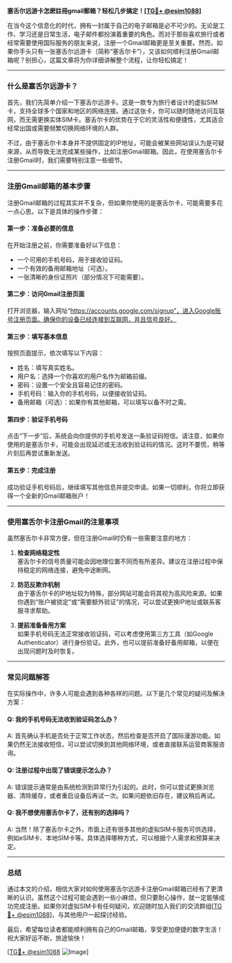**塞舌尔远游卡怎麽註冊gmail郵箱？轻松几步搞定！[[TG💪+ @esim1088](https://t.me/s/esim1088)]**

在当今这个信息化的时代，拥有一封属于自己的电子邮箱是必不可少的。无论是工作、学习还是日常生活，电子邮件都扮演着重要的角色。而对于那些喜欢旅行或者经常需要使用国际服务的朋友来说，注册一个Gmail邮箱更是至关重要。然而，如果你手头只有一张塞舌尔远游卡（简称“塞舌尔卡”），又该如何顺利注册Gmail邮箱呢？别担心，这篇文章将为你详细讲解整个流程，让你轻松搞定！

---

### 什么是塞舌尔远游卡？

首先，我们先简单介绍一下塞舌尔远游卡。这是一款专为旅行者设计的虚拟SIM卡，支持全球多个国家和地区的网络连接。通过这张卡，你可以随时随地访问互联网，而无需更换实体SIM卡。塞舌尔卡的优势在于它的灵活性和便捷性，尤其适合经常出国或需要频繁切换网络环境的人群。

不过，由于塞舌尔卡本身并不提供固定的IP地址，可能会被某些网站误认为是可疑来源，从而导致无法完成某些操作，比如注册Gmail邮箱。因此，在使用塞舌尔卡注册Gmail时，我们需要特别注意一些细节。

---

### 注册Gmail邮箱的基本步骤

注册Gmail邮箱的过程其实并不复杂，但如果你使用的是塞舌尔卡，可能需要多花一点心思。以下是具体的操作步骤：

#### 第一步：准备必要的信息

在开始注册之前，你需要准备好以下信息：
- 一个可用的手机号码，用于接收验证码。
- 一个有效的备用邮箱地址（可选）。
- 一张清晰的身份证照片（部分情况下可能需要）。

#### 第二步：访问Gmail注册页面

打开浏览器，输入网址“https://accounts.google.com/signup”，进入Google账号注册页面。确保你的设备已经连接到互联网，并且信号良好。

#### 第三步：填写基本信息

按照页面提示，依次填写以下内容：
- 姓名：填写真实姓名。
- 用户名：选择一个你喜欢的用户名作为邮箱前缀。
- 密码：设置一个安全且容易记住的密码。
- 手机号码：输入你的手机号码，以便接收验证码。
- 备用邮箱（可选）：如果你有其他邮箱，可以填写以备不时之需。

#### 第四步：验证手机号码

点击“下一步”后，系统会向你提供的手机号发送一条验证码短信。请注意，如果你使用的是塞舌尔卡，可能会出现延迟或无法收到验证码的情况。这时不要慌，稍等片刻后再尝试重新发送。

#### 第五步：完成注册

成功验证手机号码后，继续填写其他信息并提交申请。如果一切顺利，你将立即获得一个全新的Gmail邮箱账户！

---

### 使用塞舌尔卡注册Gmail的注意事项

虽然塞舌尔卡非常方便，但在注册Gmail时仍有一些需要注意的地方：

1. **检查网络稳定性**  
   塞舌尔卡的信号质量可能会因地理位置不同而有所差异。建议在注册过程中保持稳定的网络连接，避免中途断网。

2. **防范反欺诈机制**  
   由于塞舌尔卡的IP地址较为特殊，部分网站可能会将其视为高风险来源。如果你遇到“账户被锁定”或“需要额外验证”的情况，可以尝试更换IP地址或联系客服寻求帮助。

3. **提前准备备用方案**  
   如果手机号码无法正常接收验证码，可以考虑使用第三方工具（如Google Authenticator）进行身份验证。此外，也可以提前准备好备用邮箱，以便在出现问题时及时恢复。

---

### 常见问题解答

在实际操作中，许多人可能会遇到各种各样的问题。以下是几个常见的疑问及解决方案：

#### Q: 我的手机号码无法收到验证码怎么办？
A: 首先确认手机是否处于正常工作状态，然后检查是否开启了国际漫游功能。如果仍然无法接收短信，可以尝试切换到其他网络环境，或者直接联系运营商客服咨询。

#### Q: 注册过程中出现了错误提示怎么办？
A: 错误提示通常是由系统检测到异常行为引起的。此时，你可以尝试更换浏览器、清除缓存，或者重启设备后再试一次。如果问题依旧存在，建议稍后再试。

#### Q: 我不想使用塞舌尔卡了，还有别的选择吗？
A: 当然！除了塞舌尔卡之外，市面上还有很多其他的虚拟SIM卡服务可供选择，例如eSIM卡、本地SIM卡等。具体选择哪种方式，可以根据个人需求和预算来决定。

---

### 总结

通过本文的介绍，相信大家对如何使用塞舌尔远游卡注册Gmail邮箱已经有了更清晰的认识。虽然这个过程可能会遇到一些小麻烦，但只要耐心操作，就一定能够成功完成注册。如果你对虚拟SIM卡有任何疑问，欢迎随时加入我们的交流群组[[TG💪+ @esim1088](https://t.me/s/esim1088)]，与其他用户一起探讨经验。

最后，希望每位读者都能顺利拥有自己的Gmail邮箱，享受更加便捷的数字生活！祝大家好运不断，旅途愉快！

[[TG💪+ @esim1088](https://t.me/s/esim1088) ![Image](https://i.postimg.cc/4NQfJmqS/Snipaste-2025-05-13-00-14-12.png)]